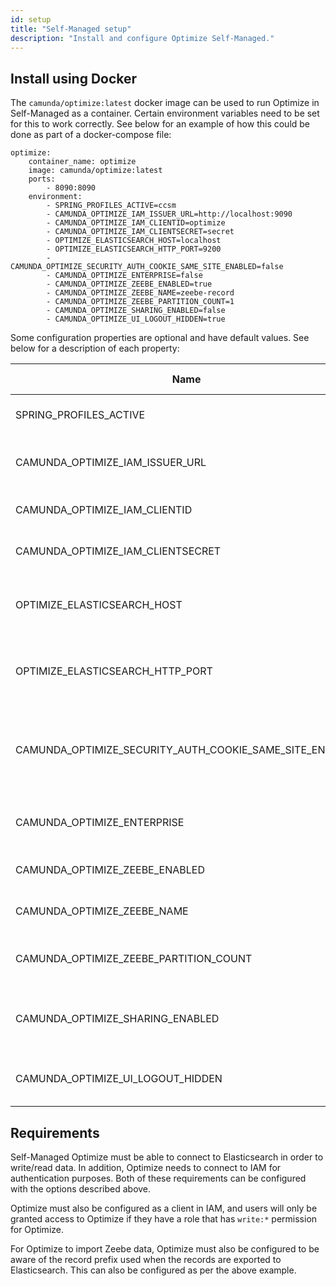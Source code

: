 ```yaml
---
id: setup
title: "Self-Managed setup"
description: "Install and configure Optimize Self-Managed."
---
```


## Install using Docker

The `camunda/optimize:latest` docker image can be used to run Optimize in Self-Managed as a container. Certain environment
variables need to be set for this to work correctly. See below for an example of how this could be done as
part of a docker-compose file:

```
optimize:
    container_name: optimize
    image: camunda/optimize:latest
    ports:
        - 8090:8090
    environment:
        - SPRING_PROFILES_ACTIVE=ccsm
        - CAMUNDA_OPTIMIZE_IAM_ISSUER_URL=http://localhost:9090
        - CAMUNDA_OPTIMIZE_IAM_CLIENTID=optimize
        - CAMUNDA_OPTIMIZE_IAM_CLIENTSECRET=secret
        - OPTIMIZE_ELASTICSEARCH_HOST=localhost
        - OPTIMIZE_ELASTICSEARCH_HTTP_PORT=9200
        - CAMUNDA_OPTIMIZE_SECURITY_AUTH_COOKIE_SAME_SITE_ENABLED=false
        - CAMUNDA_OPTIMIZE_ENTERPRISE=false
        - CAMUNDA_OPTIMIZE_ZEEBE_ENABLED=true
        - CAMUNDA_OPTIMIZE_ZEEBE_NAME=zeebe-record
        - CAMUNDA_OPTIMIZE_ZEEBE_PARTITION_COUNT=1
        - CAMUNDA_OPTIMIZE_SHARING_ENABLED=false
        - CAMUNDA_OPTIMIZE_UI_LOGOUT_HIDDEN=true
```

Some configuration properties are optional and have default values. See below for a description of each property:

Name | Description | Default value
-----|-------------|--------------
SPRING_PROFILES_ACTIVE | Starts Optimize in Self-Managed mode | 
CAMUNDA_OPTIMIZE_IAM_ISSUER_URL| The URL at which IAM can be accessed by Optimize | 
CAMUNDA_OPTIMIZE_IAM_CLIENTID | The Client ID used to register Optimize with IAM | 
CAMUNDA_OPTIMIZE_IAM_CLIENTSECRET | The secret used when registering Optimize with IAM | 
OPTIMIZE_ELASTICSEARCH_HOST | The address/hostname under which the Elasticsearch node is available. | localhost
OPTIMIZE_ELASTICSEARCH_HTTP_PORT | The port number used by Elasticsearch to accept HTTP connections | 9200
CAMUNDA_OPTIMIZE_SECURITY_AUTH_COOKIE_SAME_SITE_ENABLED| Determines whether or not `same-site` is enabled for Optimize Cookies. Must be set to false | true
CAMUNDA_OPTIMIZE_ENTERPRISE | This should only be set to true if an Enterprise License has been acquired | true
CAMUNDA_OPTIMIZE_ZEEBE_ENABLED | Enables import of Zeebe data in Optimize | false
CAMUNDA_OPTIMIZE_ZEEBE_NAME | The record prefix for exported Zeebe records | zeebe-record
CAMUNDA_OPTIMIZE_ZEEBE_PARTITION_COUNT | The number of partitions configured in Zeebe | 1
CAMUNDA_OPTIMIZE_SHARING_ENABLED | Disables the sharing feature (this is not currently supported) | false
CAMUNDA_OPTIMIZE_UI_LOGOUT_HIDDEN | Disables the logout button (logout is handled by IAM instead) | 1

## Requirements

Self-Managed Optimize must be able to connect to Elasticsearch in order to write/read data. In addition, Optimize needs 
to connect to IAM for authentication purposes. Both of these requirements can be configured with the options described above.

Optimize must also be configured as a client in IAM, and users will only be granted access to Optimize if they have a role
that has `write:*` permission for Optimize.

For Optimize to import Zeebe data, Optimize must also be configured to be aware of the record prefix used when the 
records are exported to Elasticsearch. This can also be configured as per the above example.
